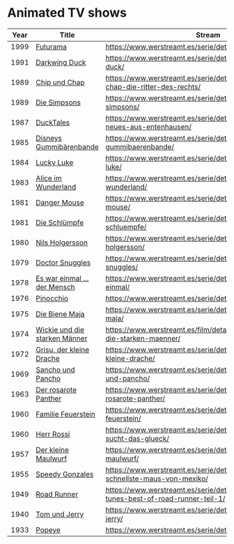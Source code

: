 # Animated TV shows

 Year | Title | Stream | Info
------|-------|--------|------
1999|[Futurama](https://www.amazon.de/Futurama-komplette-Serie-Sonderverpackung-DVDs/dp/B00004RXSU/?tag=maierandi-21)| https://www.werstreamt.es/serie/details/232489/futurama/ | https://de.wikipedia.org/wiki/Futurama
1991|[Darkwing Duck](https://www.amazon.de/Darkwing-Duck/dp/B000Q6775E/?tag=maierandi-21)| https://www.werstreamt.es/serie/details/232633/darkwing-duck/ |https://de.wikipedia.org/wiki/Darkwing_Duck
1989|[Chip und Chap](https://www.amazon.de/Chip-Chap-Ritter-Rechts-Collection/dp/B0088UPHPM/?tag=maierandi-21)| https://www.werstreamt.es/serie/details/232635/chip-und-chap-die-ritter-des-rechts/ |https://de.wikipedia.org/wiki/Chip_und_Chap_%E2%80%93_Die_Ritter_des_Rechts
1989|[Die Simpsons](https://www.amazon.de/Die-Simpsons-Staffel-Season-DVD/dp/B01GRTCLE0/?tag=maierandi-21)| https://www.werstreamt.es/serie/details/232220/die-simpsons/ |https://de.wikipedia.org/wiki/Die_Simpsons
1987|[DuckTales](https://www.amazon.de/Ducktales-Geschichten-Entenhausen-Collection-DVDs/dp/B008JBKKAM/?tag=maierandi-21)| https://www.werstreamt.es/serie/details/1459216/ducktales-neues-aus-entenhausen/ |https://de.wikipedia.org/wiki/DuckTales_%E2%80%93_Neues_aus_Entenhausen
1985|[Disneys Gummibärenbande](https://www.amazon.de/Gummib%C3%A4renbande-Disney-deutsch/dp/B00ET1YH6E/?tag=maierandi-21)| https://www.werstreamt.es/serie/details/232716/disneys-gummibaerenbande/ |https://de.wikipedia.org/wiki/Disneys_Gummib%C3%A4renbande
1984|[Lucky Luke](https://www.amazon.de/Lucky-Luke-Collection-DVDs/dp/B0007ZB4XA/?tag=maierandi-21)| https://www.werstreamt.es/serie/details/1832052/lucky-luke/ |https://de.wikipedia.org/wiki/Lucky_Luke_(Zeichentrickserie)
1983|[Alice im Wunderland](https://www.amazon.de/Alice-Wunderland-Komplettbox-Shige%C3%B4-Endo/dp/B00UPJYZQG/?tag=maierandi-21)| https://www.werstreamt.es/serie/details/233946/alice-im-wunderland/ |https://de.wikipedia.org/wiki/Alice_im_Wunderland_(Anime)
1981|[Danger Mouse](https://www.amazon.de/Danger-Mouse-beste-Agent-Welt/dp/B000F7MKAQ?tag=maierandi-21)| https://www.werstreamt.es/serie/details/1514730/danger-mouse/ | https://de.wikipedia.org/wiki/Danger_Mouse
1981|[Die Schlümpfe](https://www.amazon.de/Die-Schl%C3%BCmpfe-komplette-Serie-Limited/dp/B01JZ90USS/?tag=maierandi-21)| https://www.werstreamt.es/serie/details/232671/die-schluempfe/ |https://de.wikipedia.org/wiki/Die_Schl%C3%BCmpfe_(Fernsehserie)
1980|[Nils Holgersson](https://www.amazon.de/Nils-Holgersson-Komplettbox-9-DVDs/dp/B00SDTO3HG/?tag=maierandi-21)| https://www.werstreamt.es/serie/details/234002/nils-holgersson/ | https://de.wikipedia.org/wiki/Wunderbare_Reise_des_kleinen_Nils_Holgersson_mit_den_Wildg%C3%A4nsen_(Zeichentrickserie)
1979|[Doctor Snuggles](https://www.amazon.de/Dr-Snuggles-Komplette-Serie-Collectors/dp/B000K2Q8S6/?tag=maierandi-21)| https://www.werstreamt.es/serie/details/233465/doctor-snuggles/ | https://de.wikipedia.org/wiki/Doctor_Snuggles
1978|[Es war einmal ... der Mensch](https://www.amazon.de/Es-war-einmal-Mensch/dp/3831287066/?tag=maierandi-21)| https://www.werstreamt.es/serie/details/347214/es-war-einmal/ | https://de.wikipedia.org/wiki/Es_war_einmal_%E2%80%A6_der_Mensch
1976|[Pinocchio](https://www.amazon.de/Pinocchio-Komplettbox-DVDs-Carlo-Collodi/dp/B007GY9O6E/?tag=maierandi-21)| https://www.werstreamt.es/serie/details/234188/pinocchio/ | https://de.wikipedia.org/wiki/Pinocchio_(1976)
1975|[Die Biene Maja](https://www.amazon.de/Die-Biene-Maja-Komplettbox-DVDs/dp/B009MSJ5RA/?tag=maierandi-21)| https://www.werstreamt.es/serie/details/232436/die-biene-maja/ | https://de.wikipedia.org/wiki/Die_Biene_Maja_(1975)
1974|[Wickie und die starken Männer](https://www.amazon.de/Wickie-die-starken-M%C3%A4nner-Komplettbox/dp/B002D5LUTA/?tag=maierandi-21)| https://www.werstreamt.es/film/details/63582/wickie-und-die-starken-maenner/ | https://de.wikipedia.org/wiki/Wickie_und_die_starken_M%C3%A4nner_(1974)
1972|[Grisu, der kleine Drache](https://www.amazon.de/Grisu-kleine-Drache-komplette-Episode/dp/B000SQ5TJS/?tag=maierandi-21)| https://www.werstreamt.es/serie/details/234173/grisu-der-kleine-drache/ | https://de.wikipedia.org/wiki/Grisu,_der_kleine_Drache
1969|[Sancho und Pancho](https://www.amazon.de/Sancho-Pancho/dp/B07QM14MMB/?tag=maierandi-21)| https://www.werstreamt.es/serie/details/232377/sancho-und-pancho/ | https://de.wikipedia.org/wiki/Sancho_und_Pancho
1963|[Der rosarote Panther](https://www.amazon.de/rosarote-Panther-Cartoon-Collection-1964-2004/dp/B0002PZ9CM/?tag=maierandi-21)| https://www.werstreamt.es/serie/details/2611598/der-rosarote-panther/ | https://de.wikipedia.org/wiki/Der_rosarote_Panther_(Fernsehserie)
1960|[Familie Feuerstein](https://www.amazon.de/Familie-Feuerstein-komplette-Staffel-Collectors/dp/B000B7VZ9W/?tag=maierandi-21)| https://www.werstreamt.es/serie/details/232732/familie-feuerstein/ | https://de.wikipedia.org/wiki/Familie_Feuerstein
1960|[Herr Rossi](https://www.amazon.de/Signor-Rossi-komplette-Serie-Disc/dp/B011K7WFU4/?tag=maierandi-21)| https://www.werstreamt.es/serie/details/233602/herr-rossi-sucht-das-glueck/ | https://de.wikipedia.org/wiki/Herr_Rossi
1957|[Der kleine Maulwurf](https://www.amazon.de/kleine-Maulwurf-Die-Komplettbox-DVDs/dp/B07X2M2LK2/?tag=maierandi-21)| https://www.werstreamt.es/serie/details/234136/der-kleine-maulwurf/ | https://de.wikipedia.org/wiki/Der_kleine_Maulwurf
1955|[Speedy Gonzales](https://www.amazon.de/Speedy-Gonzales-Friends-DVD-Various/dp/B01I06RGKC/?tag=maierandi-21)| https://www.werstreamt.es/serie/details/234115/die-schnellste-maus-von-mexiko/ | https://de.wikipedia.org/wiki/Speedy_Gonzales
1949|[Road Runner](https://www.amazon.de/Wile-E-Coyote-DVD/dp/B007X4KV82/?tag=maierandi-21)| https://www.werstreamt.es/serie/details/353107/looney-tunes-best-of-road-runner-teil-1/ | https://de.wikipedia.org/wiki/Road_Runner_und_Wile_E._Coyote
1940|[Tom und Jerry](https://www.amazon.de/Tom-Jerry-Ultimate-Classic-Collection/dp/B0006PPUPE/?tag=maierandi-21)| https://www.werstreamt.es/serie/details/232372/tom-und-jerry/ | https://de.wikipedia.org/wiki/Tom_und_Jerry
1933|[Popeye](https://www.amazon.de/Popeye-Teil-Discs/dp/B0040N9HGG/?tag=maierandi-21)| https://www.werstreamt.es/serie/details/579218/popey/ | https://de.wikipedia.org/wiki/Popeye

